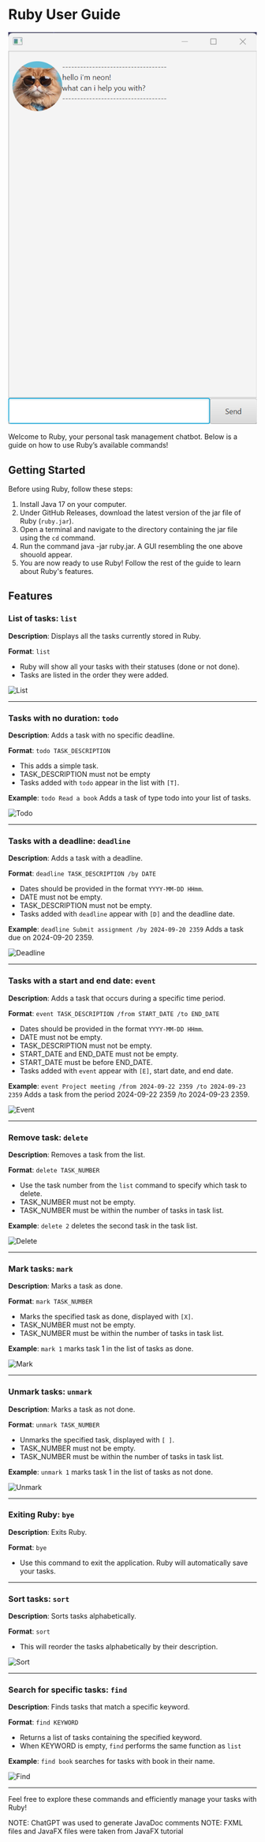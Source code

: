 # Ruby User Guide

![Product Image](/Ui.png)

Welcome to Ruby, your personal task management chatbot. Below is a guide on how to use Ruby’s available commands!

## Getting Started

Before using Ruby, follow these steps:

1. Install Java 17 on your computer. 
2. Under GitHub Releases, download the latest version of the jar file of Ruby (`ruby.jar`).
3. Open a terminal and navigate to the directory containing the jar file using the `cd` command.
4. Run the command java -jar ruby.jar. A GUI resembling the one above shouold appear.
5. You are now ready to use Ruby! Follow the rest of the guide to learn about Ruby's features.

## Features 

### List of tasks: `list`

**Description**: Displays all the tasks currently stored in Ruby.

**Format**: `list`

- Ruby will show all your tasks with their statuses (done or not done).
- Tasks are listed in the order they were added.

![List](/list.jpg)

---

### Tasks with no duration: `todo`

**Description**: Adds a task with no specific deadline.

**Format**: `todo TASK_DESCRIPTION`

- This adds a simple task.
- TASK_DESCRIPTION must not be empty
- Tasks added with `todo` appear in the list with `[T]`.

**Example**: `todo Read a book` Adds a task of type todo into your list of tasks.

![Todo](/todo.jpg)

---

### Tasks with a deadline: `deadline`

**Description**: Adds a task with a deadline.

**Format**: `deadline TASK_DESCRIPTION /by DATE`

- Dates should be provided in the format `YYYY-MM-DD HHmm`.
- DATE must not be empty.
- TASK_DESCRIPTION must not be empty.
- Tasks added with `deadline` appear with `[D]` and the deadline date.

**Example**: `deadline Submit assignment /by 2024-09-20 2359` Adds a task due on 2024-09-20 2359.

![Deadline](/deadline.jpg)

---

### Tasks with a start and end date: `event`

**Description**: Adds a task that occurs during a specific time period.

**Format**: `event TASK_DESCRIPTION /from START_DATE /to END_DATE`

- Dates should be provided in the format `YYYY-MM-DD HHmm`.
- DATE must not be empty.
- TASK_DESCRIPTION must not be empty.
- START_DATE and END_DATE must not be empty.
- START_DATE must be before END_DATE.
- Tasks added with `event` appear with `[E]`, start date, and end date.

**Example**: `event Project meeting /from 2024-09-22 2359 /to 2024-09-23 2359` Adds a task from the period 2024-09-22 2359 /to 2024-09-23 2359.

![Event](/event.jpg)

---

### Remove task: `delete`

**Description**: Removes a task from the list.

**Format**: `delete TASK_NUMBER`

- Use the task number from the `list` command to specify which task to delete.
- TASK_NUMBER must not be empty.
- TASK_NUMBER must be within the number of tasks in task list.

**Example**: `delete 2` deletes the second task in the task list.

![Delete](/delete.jpg)

---

### Mark tasks: `mark`

**Description**: Marks a task as done.

**Format**: `mark TASK_NUMBER`

- Marks the specified task as done, displayed with `[X]`.
- TASK_NUMBER must not be empty.
- TASK_NUMBER must be within the number of tasks in task list.

**Example**: `mark 1` marks task 1 in the list of tasks as done. 

![Mark](/mark.jpg)

---

### Unmark tasks: `unmark`

**Description**: Marks a task as not done.

**Format**: `unmark TASK_NUMBER`

- Unmarks the specified task, displayed with `[ ]`.
- TASK_NUMBER must not be empty.
- TASK_NUMBER must be within the number of tasks in task list.

**Example**: `unmark 1` marks task 1 in the list of tasks as not done.

![Unmark](/unmark.jpg)

---

### Exiting Ruby: `bye`

**Description**: Exits Ruby.

**Format**: `bye`

- Use this command to exit the application. Ruby will automatically save your tasks.

---

### Sort tasks: `sort`

**Description**: Sorts tasks alphabetically.

**Format**: `sort`

- This will reorder the tasks alphabetically by their description.

![Sort](/sort.jpg)

---

### Search for specific tasks: `find`

**Description**: Finds tasks that match a specific keyword.

**Format**: `find KEYWORD`

- Returns a list of tasks containing the specified keyword.
- When KEYWORD is empty, `find` performs the same function as `list`

**Example**: `find book` searches for tasks with book in their name.

![Find](/find.jpg)

---

Feel free to explore these commands and efficiently manage your tasks with Ruby!

NOTE: ChatGPT was used to generate JavaDoc comments 
NOTE: FXML files and JavaFX files were taken from JavaFX tutorial